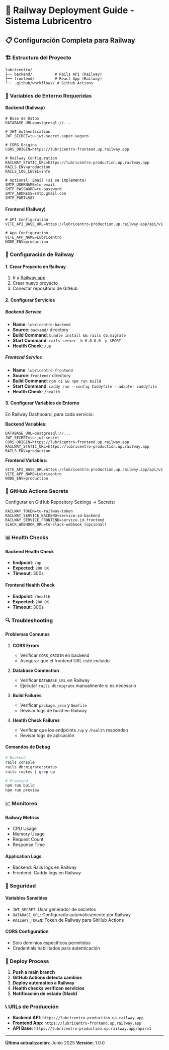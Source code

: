 # 🚀 Railway Deployment Guide - Sistema Lubricentro

## 📋 Configuración Completa para Railway

### 🏗️ Estructura del Proyecto
```
lubricentro/
├── backend/          # Rails API (Railway)
├── frontend/         # React App (Railway)
└── .github/workflows/ # GitHub Actions
```

### 🔧 Variables de Entorno Requeridas

#### **Backend (Railway)**
```env
# Base de Datos
DATABASE_URL=postgresql://...

# JWT Authentication
JWT_SECRET=tu-jwt-secret-super-seguro

# CORS Origins
CORS_ORIGIN=https://lubricentro-frontend.up.railway.app

# Railway Configuration
RAILWAY_STATIC_URL=https://lubricentro-production.up.railway.app
RAILS_ENV=production
RAILS_LOG_LEVEL=info

# Optional: Email (si se implementa)
SMTP_USERNAME=tu-email
SMTP_PASSWORD=tu-password
SMTP_ADDRESS=smtp.gmail.com
SMTP_PORT=587
```

#### **Frontend (Railway)**
```env
# API Configuration
VITE_API_BASE_URL=https://lubricentro-production.up.railway.app/api/v1

# App Configuration
VITE_APP_NAME=Lubricentro
NODE_ENV=production
```

### 🚀 Configuración de Railway

#### **1. Crear Proyecto en Railway**
1. Ir a [Railway.app](https://railway.app)
2. Crear nuevo proyecto
3. Conectar repositorio de GitHub

#### **2. Configurar Servicios**

##### **Backend Service**
- **Name**: `lubricentro-backend`
- **Source**: `backend/` directory
- **Build Command**: `bundle install && rails db:migrate`
- **Start Command**: `rails server -b 0.0.0.0 -p $PORT`
- **Health Check**: `/up`

##### **Frontend Service**
- **Name**: `lubricentro-frontend`
- **Source**: `frontend/` directory
- **Build Command**: `npm ci && npm run build`
- **Start Command**: `caddy run --config Caddyfile --adapter caddyfile`
- **Health Check**: `/health`

#### **3. Configurar Variables de Entorno**

En Railway Dashboard, para cada servicio:

**Backend Variables:**
```env
DATABASE_URL=postgresql://...
JWT_SECRET=tu-jwt-secret
CORS_ORIGIN=https://lubricentro-frontend.up.railway.app
RAILWAY_STATIC_URL=https://lubricentro-production.up.railway.app
RAILS_ENV=production
```

**Frontend Variables:**
```env
VITE_API_BASE_URL=https://lubricentro-production.up.railway.app/api/v1
VITE_APP_NAME=Lubricentro
NODE_ENV=production
```

### 🔄 GitHub Actions Secrets

Configurar en GitHub Repository Settings → Secrets:

```env
RAILWAY_TOKEN=tu-railway-token
RAILWAY_SERVICE_BACKEND=service-id-backend
RAILWAY_SERVICE_FRONTEND=service-id-frontend
SLACK_WEBHOOK_URL=tu-slack-webhook (opcional)
```

### 📊 Health Checks

#### **Backend Health Check**
- **Endpoint**: `/up`
- **Expected**: `200 OK`
- **Timeout**: 300s

#### **Frontend Health Check**
- **Endpoint**: `/health`
- **Expected**: `200 OK`
- **Timeout**: 300s

### 🔍 Troubleshooting

#### **Problemas Comunes**

1. **CORS Errors**
   - Verificar `CORS_ORIGIN` en backend
   - Asegurar que el frontend URL esté incluido

2. **Database Connection**
   - Verificar `DATABASE_URL` en Railway
   - Ejecutar `rails db:migrate` manualmente si es necesario

3. **Build Failures**
   - Verificar `package.json` y `Gemfile`
   - Revisar logs de build en Railway

4. **Health Check Failures**
   - Verificar que los endpoints `/up` y `/health` respondan
   - Revisar logs de aplicación

#### **Comandos de Debug**

```bash
# Backend
rails console
rails db:migrate:status
rails routes | grep up

# Frontend
npm run build
npm run preview
```

### 📈 Monitoreo

#### **Railway Metrics**
- CPU Usage
- Memory Usage
- Request Count
- Response Time

#### **Application Logs**
- Backend: Rails logs en Railway
- Frontend: Caddy logs en Railway

### 🔐 Seguridad

#### **Variables Sensibles**
- `JWT_SECRET`: Usar generador de secretos
- `DATABASE_URL`: Configurado automáticamente por Railway
- `RAILWAY_TOKEN`: Token de Railway para GitHub Actions

#### **CORS Configuration**
- Solo dominios específicos permitidos
- Credentials habilitados para autenticación

### 🚀 Deploy Process

1. **Push a main branch**
2. **GitHub Actions detecta cambios**
3. **Deploy automático a Railway**
4. **Health checks verifican servicios**
5. **Notificación de estado (Slack)**

### 📞 URLs de Producción

- **Backend API**: `https://lubricentro-production.up.railway.app`
- **Frontend App**: `https://lubricentro-frontend.up.railway.app`
- **API Base**: `https://lubricentro-production.up.railway.app/api/v1`

---

**Última actualización**: Junio 2025
**Versión**: 1.0.0 